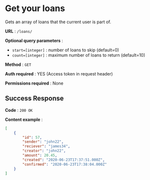 # Get your loans

Gets an array of loans that the current user is part of.

**URL** : `/loans/`

**Optional query parameters** :
* `start=[integer]` : number of loans to skip (default=0)
* `count=[integer]` : maximum number of loans to return (default=10)

**Method** : `GET`

**Auth required** : YES (Access token in request header)

**Permissions required** : None

## Success Response

**Code** : `200 OK`

**Content example** :

```json
[
    {
        "id": 57,
        "sender": "john22",
        "reciever": "james34",
        "creator": "john22",
        "amount": 20.45,
        "created": "2020-06-23T17:37:51.000Z",
        "confirmed": "2020-06-23T17:38:04.000Z"
    }
]
```